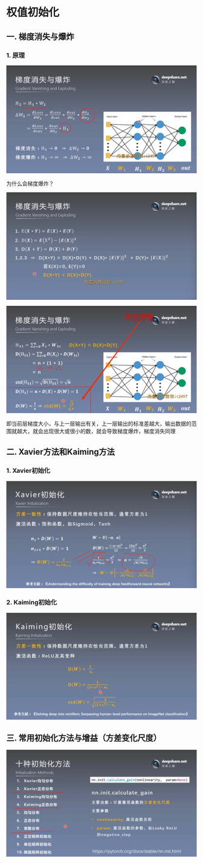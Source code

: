 # 权值初始化
## 一. 梯度消失与爆炸
### 1. 原理

![1](ai-self-learning-main/从python开始的ai学习/深度学习%20pytorch/13.%20权值初始化/pcs/1.png)

为什么会梯度爆炸？

![2](ai-self-learning-main/从python开始的ai学习/深度学习%20pytorch/13.%20权值初始化/pcs/2.png)

![3](ai-self-learning-main/从python开始的ai学习/深度学习%20pytorch/13.%20权值初始化/pcs/3.png)

即当前层梯度大小，与上一层输出有关，上一层输出的标准差越大，输出数据的范围就越大，就会出现很大或很小的数，就会导致梯度爆炸，梯度消失同理

## 二. Xavier方法和Kaiming方法
### 1. Xavier初始化

![4](ai-self-learning-main/从python开始的ai学习/深度学习%20pytorch/13.%20权值初始化/pcs/4.png)

### 2. Kaiming初始化

![5](ai-self-learning-main/从python开始的ai学习/深度学习%20pytorch/13.%20权值初始化/pcs/5.png)

## 三. 常用初始化方法与增益（方差变化尺度）

![6](ai-self-learning-main/从python开始的ai学习/深度学习%20pytorch/13.%20权值初始化/pcs/6.png)



